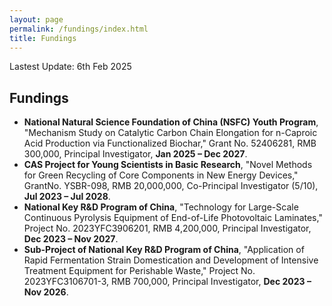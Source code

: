 ```yaml
---
layout: page
permalink: /fundings/index.html
title: Fundings
---
```


Lastest Update: 6th Feb 2025

## Fundings

- **National Natural Science Foundation of China (NSFC) Youth Program**, "Mechanism Study on Catalytic Carbon Chain Elongation for n-Caproic Acid Production via Functionalized Biochar," Grant No. 52406281, RMB 300,000, Principal Investigator, **Jan 2025 – Dec 2027**.
- **CAS Project for Young Scientists in Basic Research**, "Novel Methods for Green Recycling of Core Components in New Energy Devices," GrantNo. YSBR-098, RMB 20,000,000, Co-Principal Investigator (5/10), **Jul 2023 – Jul 2028**.
- **National Key R&D Program of China**, "Technology for Large-Scale Continuous Pyrolysis Equipment of End-of-Life Photovoltaic Laminates," Project No. 2023YFC3906201, RMB 4,200,000, Principal Investigator, **Dec 2023 – Nov 2027**.
- **Sub-Project of National Key R&D Program of China**, "Application of Rapid Fermentation Strain Domestication and Development of Intensive Treatment Equipment for Perishable Waste," Project No. 2023YFC3106701-3, RMB 700,000, Principal Investigator, **Dec 2023 – Nov 2026**.<br>
